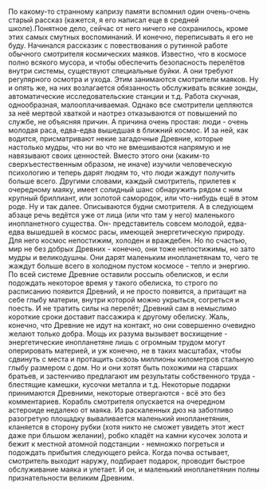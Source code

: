   По какому-то странному капризу памяти вспомнил один очень-очень старый рассказ (кажется, я его написал еще в средней школе).Понятное дело, сейчас от него ничего не сохранилось, кроме этих самых смутных воспоминаний. И конечно, переписывать я его не буду.
Начинался рассказик с повествования о рутинной работе обычного смотрителя космических маяков. Известно, что в космосе полно всякого мусора, и чтобы обеспечить безопасность перелётов внутри системы, существуют специальные буйки. А они требуют регулярного осмотра и ухода. Этим занимаются смотрители маяков. Ну и опять же, на них возлагается обязанность обслуживать всякие зонды, автоматические исследовательские станции и т.д.
Работа скучная, однообразная, малооплачиваемая. Однако все смотрители цепляются за неё мертвой хваткой и наотрез отказываются от повышений по службе, не объясняя причин.
А причина очень простая: люди - очень молодая раса, едва-едва вышедшая в ближний космос. И за ней, как водится, присматривают некие загадочные Древние, которые настолько мудры, что ни во что не вмешиваются напрямую и не навязывают своих ценностей. Вместо этого они (каким-то сверхъестественным образом, не иначе) изучили человеческую психологию и теперь дарят людям то, что люди жаждут получить больше всего.
Другими словами, каждый смотритель, прилетев к очередному маяку, имеет солидный шанс обнаружить рядом с ним крупный бриллиант, или золотой самородок, или что-нибудь ещё в этом роде. Ну и так далее. Описываются будни смотрителя.
А в следующем абзаце речь ведётся уже от лица (или что там у него) маленького инопланетного существа. Он- представитель совсем молодой, едва-едва вышедшей в космос расы, имеющей энергетическую природу. Для него космос непостижим, холоден и враждебен. Но по счастью, мир не без добрых Древних - конечно, они тоже непостижимы, но зато мудры и великодушны. Они дарят маленьким инопланетянам то, чего те жаждут больше всего в холодном пустом космосе - тепло и энергию. По всей системе Древние оставили россыпь обелисков, и если подождать некоторое время у такого обелиска, то строго по расписанию появится Древний, и не просто появится, а притащит на себе глыбу материи, внутри которой можно укрыться, согреться и поесть. И не тратить силы на перелёт; Древний сам в немыслимо короткие сроки доставит пассажира к другому обелиску. Жаль, конечно, что Древние не идут на контакт, но они совершенно очевидно желают только добра. Мощь их разума вызывает восхищение - энергетические инопланетяне лишь с огромным трудом могут оперировать материей, и уж конечно, не в таких масштабах, чтобы сдвинуть с места и протащить сквозь миллионы километров стальную глыбу размером с дом. Но и они хотят быть похожими на старших братьев, и застенчиво предлагают им результаты собственного труда - блестящие камешки, кусочки металла и т.д. Некоторые подарки принимаются Древними, некоторые отвергаются - всё это без комментариев.
Корабль смотрителя опускается на очередном астероиде недалеко от маяка. Из раскаленных дюз на заботливо разогретую площадку вываливается маленький инопланетянин, кланяется в сторону рубки (хотя никто не сможет увидеть этот жест даже при бльшом желании), робко кладёт на камни кусочек золота и бежит к местной атомной подстанции - немножко погреться и подождать прибытия следующего рейса. Когда почва остывает, смотритель выходит наружу, подбирает подарок, проводит быстрое обслуживание маяка и улетает.
И он, и маленький инопланетянин полны признательности великим Древним.    